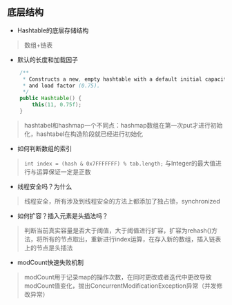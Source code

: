 ## 底层结构

- Hashtable的底层存储结构

> 数组+链表

- 默认的长度和加载因子
```java
    /**
     * Constructs a new, empty hashtable with a default initial capacity (11)
     * and load factor (0.75).
     */
    public Hashtable() {
        this(11, 0.75f);
    }
```

> hashtabel和hashmap一个不同点：hashmap数组在第一次put才进行初始化，hashtabel在构造阶段就已经进行初始化

- 如何判断数组的索引

> `int index = (hash & 0x7FFFFFFF) % tab.length;` 
> 与Integer的最大值进行与运算保证一定是正数

- 线程安全吗？为什么

> 线程安全，所有涉及到线程安全的方法上都添加了独占锁，synchronized

- 如何扩容？插入元素是头插法吗？

> 判断当前真实容量是否大于阈值，大于阈值进行扩容，扩容为rehash()方法，将所有的节点取出，重新进行index运算，在存入新的数组，插入链表上的节点是头插法

- modCount快速失败机制

> modCount用于记录map的操作次数，在同时更改或者迭代中更改导致modCount值变化，抛出ConcurrentModificationException异常（并发修改异常）

